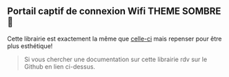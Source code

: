 ## Portail captif de connexion Wifi THEME SOMBRE 🌃

Cette librairie est exactement la même que [celle-ci](https://github.com/tzapu/WiFiManager) mais repenser pour être plus esthétique!

> Si vous chercher une documentation sur cette librairie rdv sur le Github en lien ci-dessus.
